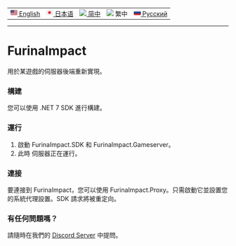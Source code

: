 <div align="center">
<table>
  <tr>
    <td valign="center"><a href="README.md"><img src="https://github.com/twitter/twemoji/blob/master/assets/svg/1f1fa-1f1f8.svg" width="16"/> English</td>
      <td valign="center"><a href="/docs/README_ja-JP.md"><img src="https://raw.githubusercontent.com/twitter/twemoji/d94f4cf793e6d5ca592aa00f58a88f6a4229ad43/assets/svg/1f1ef-1f1f5.svg" width="16"/> 日本语</a></td>
        <td valign="center"><a href="/docs/README_zh-CN.md"><img src="https://em-content.zobj.net/thumbs/120/twitter/351/flag-china_1f1e8-1f1f3.png" width="16"/> 简中</a></td>
	  <td valign="center"><img src="https://em-content.zobj.net/thumbs/120/twitter/351/flag-china_1f1e8-1f1f3.png" width="16"/> 繁中</a></td>
    <td valign="center"><a href="/docs/README_ru-ru.md"><img src="https://github.com/twitter/twemoji/blob/master/assets/svg/1f1f7-1f1fa.svg" width="16"/> Русский</a></td>
  </tr>
</table>
</div>
	    
---
<div align="center">
 </div> 
 
# FurinaImpact
用於某遊戲的伺服器後端重新實現。

### 構建
您可以使用 .NET 7 SDK 進行構建。

### 運行
1. 啟動 FurinaImpact.SDK 和 FurinaImpact.Gameserver。
2. 此時 伺服器正在運行。

### 連接
要連接到 FurinaImpact，您可以使用 FurinaImpact.Proxy。只需啟動它並設置您的系統代理設置。SDK 請求將被重定向。

### 有任何問題嗎？
請隨時在我們的 [Discord Server](https://discord.gg/sHZuMpCpVw) 中提問。
